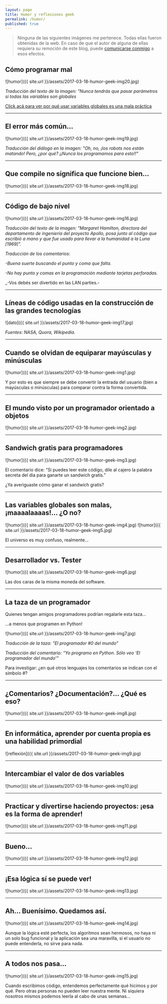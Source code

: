 ```yaml
---
layout: page
title: Humor y reflexiones geek
permalink: /humor/
published: true
---
```


> Ninguna de las siguientes imágenes me pertenece. Todas ellas fueron obtenidas de la web. En caso de que el autor de alguna de ellas requiera su remoción de este blog, puede [comunicarse conmigo](mailto:contacto@patriciaemiguel.com) a esos efectos.



## Cómo programar mal

![humor]({{ site.url }}/assets/2017-03-18-humor-geek-img20.jpg)

_Traducción del texto de la imagen: "Nunca tendrás que pasar parámetros si todas las variables son globales_

[Click acá para ver por qué usar variables globales es una mala práctica](/conceptos/2015/10/23/buenas-practicas-programacion.html)

---

## El error más común...

![humor]({{ site.url }}/assets/2017-03-18-humor-geek-img19.jpg)

_Traducción del diálogo en la imagen: "Oh, no, ¡los robots nos están matando! Pero, ¿por qué? ¡¡Nunca los programamos para esto!!"_

---

## Que compile no significa que funcione bien...

![humor]({{ site.url }}/assets/2017-03-18-humor-geek-img18.jpg)

---
## Código de bajo nivel

![humor]({{ site.url }}/assets/2017-03-18-humor-geek-img16.jpg)

_Traducción del texto de la imagen: "Margaret Hamilton, directora del departamento de ingeniería del proyecto Apollo, posa junto al código que escribió a mano y que fue usado para llevar a la humanidad a la Luna [1969]"._

_Traducción de los comentarios:_

_-Buena suerte buscando el punto y coma que falta._

_-No hay punto y comas en la programación mediante tarjetas perforadas._

_-Vos debés ser divertido en las LAN parties.-

---
## Líneas de código usadas en la construcción de las grandes tecnologías

![dato]({{ site.url }}/assets/2017-03-18-humor-geek-img17.jpg)

_Fuentes: NASA, Quora, Wikipedia._

---

## Cuando se olvidan de equiparar mayúsculas y minúsculas

![humor]({{ site.url }}/assets/2017-03-18-humor-geek-img1.jpg)

Y por esto es que siempre se debe convertir la entrada del usuario (bien a mayúsculas o minúsculas) para comparar contra la forma convertida.

---
## El mundo visto por un programador orientado a objetos

![humor]({{ site.url }}/assets/2017-03-18-humor-geek-img2.jpg)

---
## Sandwich gratis para programadores

![humor]({{ site.url }}/assets/2017-03-18-humor-geek-img3.jpg)

El comentario dice: “Si puedes leer este código, dile al cajero la palabra secreta del día para ganarte un sandwich gratis.”

¿Ya averiguaste cómo ganar el sandwich gratis?

---
## Las variables globales son malas, ¡maaaalaaaas!… ¿O no?

![humor]({{ site.url }}/assets/2017-03-18-humor-geek-img4.jpg)
![humor]({{ site.url }}/assets/2017-03-18-humor-geek-img5.jpg)

El universo es muy confuso, realmente…

---
## Desarrollador vs. Tester

![humor]({{ site.url }}/assets/2017-03-18-humor-geek-img6.jpg)

Las dos caras de la misma moneda del software.

---
## La taza de un programador

Quienes tengan amigos programadores podrían regalarle esta taza…

…a menos que programen en Python!

![humor]({{ site.url }}/assets/2017-03-18-humor-geek-img7.jpg)

_Traducción de la taza: “El programador #0 del mundo”_

_Traducción del comentario: “Yo programo en Python. Sólo veo ‘El programador del mundo'”_

Para investigar: ¿en qué otros lenguajes los comentarios se indican con el símbolo #?

---
## ¿Comentarios? ¿Documentación?... ¿Qué es eso?

![humor]({{ site.url }}/assets/2017-03-18-humor-geek-img8.jpg)

---
## En informática, aprender por cuenta propia es una habilidad primordial

![reflexión]({{ site.url }}/assets/2017-03-18-humor-geek-img9.jpg)

---
## Intercambiar el valor de dos variables

![humor]({{ site.url }}/assets/2017-03-18-humor-geek-img10.jpg)

---
## Practicar y divertirse haciendo proyectos: ¡esa es la forma de aprender!

![humor]({{ site.url }}/assets/2017-03-18-humor-geek-img11.jpg)

---
## Bueno...

![humor]({{ site.url }}/assets/2017-03-18-humor-geek-img12.jpg)

---
## ¡Esa lógica sí se puede ver!

![humor]({{ site.url }}/assets/2017-03-18-humor-geek-img13.jpg)

---
## Ah... Buenísimo. Quedamos así.

![humor]({{ site.url }}/assets/2017-03-18-humor-geek-img14.jpg)

Aunque la lógica esté perfecta, los algoritmos sean hermosos, no haya ni un solo bug funcional y la aplicación sea una maravilla, si el usuario no puede entenderla, no sirve para nada.

---
## A todos nos pasa...

![humor]({{ site.url }}/assets/2017-03-18-humor-geek-img15.jpg)

Cuando escribimos código, entendemos perfectamente qué hicimos y por qué. Pero otras personas no pueden leer nuestra mente. Ni siquiera nosotros mismos podemos leerla al cabo de unas semanas...
